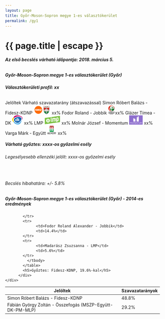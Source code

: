 ```yaml
---
layout: page
title: Győr-Moson-Sopron megye 1-es választókerület
permalink: /gy1
---
```


<h1 class="page-title">{{ page.title | escape }}</h1>

<div class="section">
    <div class="row">
          <div class="col s12"><h6><span><strong>Az első becslés várható időpontja: 2018. március 5.</strong></span></h6>
		  <h5>Győr-Moson-Sopron megye 1-es választókerület (Győr)</h5>
<h6><strong>Választókerületi profil: <span id="profil">xx</span></strong></h6>
              <thead>
                <tr>
                    <th>Jelöltek</th>
                    <th>Várható szavazatarány (átszavazással)</th>
                </tr>
              </thead>
              <tbody>
             <tr>
                  <td>Simon Róbert Balázs - Fidesz-KDNP <img src="images/fideszkdnp_logo.png" style="width:55px;height:30px;"></td>
				  <td id="id_fidesz">xx%</td>
			</tr>
			<tr><td>Fodor Roland - Jobbik <img src="images/jobbik_logo.png" style="width:23px;height:30px;"></td><td id="id_jobbik">xx%</td></tr>
<tr>
                  <td>Glázer Tímea - DK <img src="images/dk_logo.png" style="width:34px;height:30px;"></td>
				  <td id="id_baloldal">xx%</td>
			</tr>
			<tr>
                  <td>LMP <img src="images/lmp_logo.png" style="width:52px;height:30px;"></td>
				  <td id="id_lmp">xx%</td>
			</tr>
			<tr>
				  <td>Molnár József - Momentum <img src="images/momentum_logo.png" style="width:44px;height:30px;"></td>
				  <td id="id_momentum">xx%</td>
			</tr>
<tr>
<td>Varga Márk -  Együtt <img src="images/egyutt_logo.png" style="width:31px;height:30px;"></td>
<td id="id_egyutt">xx%</td>
</tr>                
              </tbody>
            </table>
			<h5>Várható győztes: <span id="gyoztes">xx</span><span id="esely">xx</span><span>-os győzelmi esély</span></h5>
			<h6>Legesélyesebb ellenzéki jelölt: <span id="masodik">xx</span><span id="esely2">xx</span><span>-os győzelmi esély</span></h6>
			<br/>
			<h6>Becslés hibahatára: +/- 5.8%</h6>
          </div>
    </div>
</div>

<div class="section">
    <div class="row">
          <div class="col s12">
		  <h5>Győr-Moson-Sopron megye 1-es választókerület (Győr) - 2014-es eredmények</h5>
            <table class="striped">
              <thead>
                <tr>
                    <th>Jelöltek</th>
                    <th>Szavazatarányok</th>
                </tr>
              </thead>
              <tbody>
             <tr>
                  <td>Simon Róbert Balázs - Fidesz-KDNP</td>
				  <td>48.8%</td>
			</tr>
			<tr>
			      <td>Fábián György Zoltán - Összefogás (MSZP-Együtt-DK-PM-MLP)</td>
				  <td>29.2%</td>
			      
			</tr>
			<tr>
			      <td>Fodor Roland Alexander - Jobbik</td>
				  <td>14.4%</td>
			</tr>
			<tr>
				  <td>Madarász Zsuzsanna - LMP</td>
				  <td>5.6%</td>
			</tr>                
              </tbody>
            </table>
			<h5>Győztes: Fidesz-KDNP, 19.6%-kal</h5>
          </div>
    </div>
</div>
